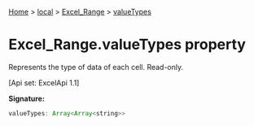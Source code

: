 [Home](./index) &gt; [local](local.md) &gt; [Excel\_Range](local.excel_range.md) &gt; [valueTypes](local.excel_range.valuetypes.md)

# Excel\_Range.valueTypes property

Represents the type of data of each cell. Read-only. 

 \[Api set: ExcelApi 1.1\]

**Signature:**
```javascript
valueTypes: Array<Array<string>>
```
